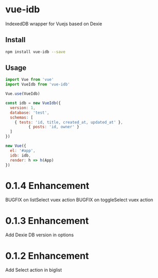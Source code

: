 # vue-idb

IndexedDB wrapper for Vuejs based on Dexie

## Install

  ``` bash
  npm install vue-idb --save
  ```
## Usage

  ``` js
  import Vue from 'vue'
  import VueIdb from 'vue-idb'

  Vue.use(VueIdb)

  const idb = new VueIdb({
    version: 1,
    database: 'test',
    schemas: [
      { tests: 'id, title, created_at, updated_at' },
			{ posts: 'id, owner' }
    ]
  })

  new Vue({
    el: '#app',
    idb: idb,
    render: h => h(App)
  })
  ```
  
# 0.1.4 Enhancement
  BUGFIX on listSelect vuex action
  BUGFIX on toggleSelect vuex action
  
# 0.1.3 Enhancement
  Add Dexie DB version in options

# 0.1.2 Enhancement
  Add Select action in biglist
